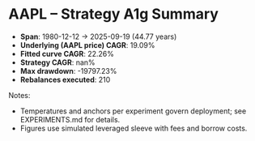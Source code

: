 # AAPL – Strategy A1g Summary

- **Span**: 1980-12-12 → 2025-09-19 (44.77 years)
- **Underlying (AAPL price) CAGR**: 19.09%
- **Fitted curve CAGR**: 22.26%
- **Strategy CAGR**: nan%
- **Max drawdown**: -19797.23%
- **Rebalances executed**: 210

Notes:

- Temperatures and anchors per experiment govern deployment; see EXPERIMENTS.md for details.
- Figures use simulated leveraged sleeve with fees and borrow costs.
